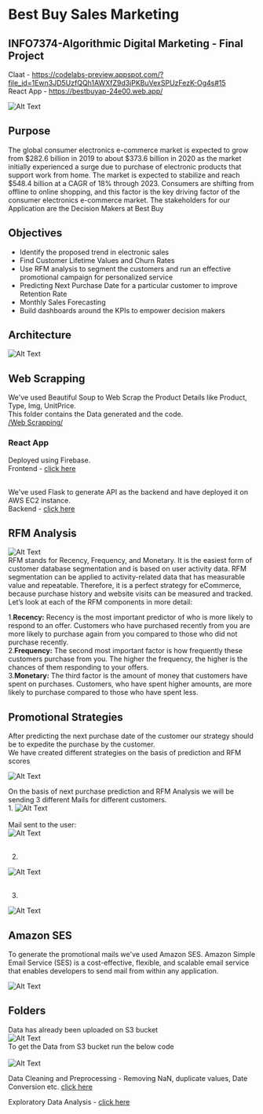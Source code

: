 # Best Buy Sales Marketing
## INFO7374-Algorithmic Digital Marketing - Final Project
Claat - https://codelabs-preview.appspot.com/?file_id=1Ewn3JD5UzfQQh1AWXfZ9d3jPKBuVexSPUzFezK-Og4s#15 <br/>
React App - https://bestbuyap-24e00.web.app/ 

![Alt Text](https://github.com/rhnyewale/INFO7374-Algorithmic-Digital-Marketing/blob/master/FinalProject/Images/BEST%20BUY.png)
<br/>

## Purpose
The global consumer electronics e-commerce market is expected to grow from $282.6 billion in 2019 to about $373.6 billion in 2020 as the market initially experienced a surge due to purchase of electronic products that support work from home. The market is expected to stabilize and reach $548.4 billion at a CAGR of 18% through 2023.
Consumers are shifting from offline to online shopping, and this factor is the key driving factor of the consumer electronics e-commerce market. 
The stakeholders for our Application are the Decision Makers at Best Buy 

## Objectives
<ul>
<li>Identify the proposed trend in electronic sales</li>
<li>Find Customer Lifetime Values and Churn Rates</li>
<li>Use RFM analysis to segment the customers and run an effective promotional campaign for personalized service</li>
<li>Predicting Next Purchase Date for a particular customer to improve Retention Rate</li>
<li>Monthly Sales Forecasting</li>
<li>Build dashboards around the KPIs to empower decision makers</li>
</ul>


## Architecture
![Alt Text](https://github.com/rhnyewale/INFO7374-Algorithmic-Digital-Marketing/blob/master/FinalProject/Images/Architecture.jpg)

## Web Scrapping 
We've used Beautiful Soup to Web Scrap the Product Details like Product, Type, Img, UnitPrice.<br/>
This folder contains the Data generated and the code.<br/>
[/Web Scrapping/](https://github.com/rhnyewale/INFO7374-Algorithmic-Digital-Marketing/tree/master/FinalProject/Web%20Scrapping)

### React App
Deployed using Firebase.<br/>
Frontend - [click here](https://github.com/rhnyewale/INFO7374-Algorithmic-Digital-Marketing/tree/master/FinalProject/React%20App/bestbuyfront) <br/><br/>

We've used Flask to generate API as the backend and have deployed it on AWS EC2 instance.<br/>
Backend - [click here](https://github.com/rhnyewale/INFO7374-Algorithmic-Digital-Marketing/tree/master/FinalProject/React%20App/bestbuyback) <br/>

## RFM Analysis

![Alt Text](https://github.com/rhnyewale/INFO7374-Algorithmic-Digital-Marketing/blob/master/FinalProject/Images/RFM%20Analysis.jpg)<br/>
RFM stands for Recency, Frequency, and Monetary. It is the easiest form of customer database segmentation and is based on user activity data. RFM segmentation can be applied to activity-related data that has measurable value and repeatable. Therefore, it is a perfect strategy for eCommerce, because purchase history and website visits can be measured and tracked. Let’s look at each of the RFM components in more detail:<br/>

1.<b>Recency:</b> Recency is the most important predictor of who is more likely to respond to an offer. Customers who have purchased recently from you are more likely to purchase again from you compared to those who did not purchase recently.<br/>
2.<b>Frequency:</b> The second most important factor is how frequently these customers purchase from you. The higher the frequency, the higher is the chances of them responding to your offers.<br/>
3.<b>Monetary:</b> The third factor is the amount of money that customers have spent on purchases. Customers, who have spent higher amounts, are more likely to purchase compared to those who have spent less.<br/>


## Promotional Strategies
After predicting the next purchase date of the customer our strategy should be to expedite the purchase by the customer.<br/>
We have created different strategies on the basis of prediction and RFM scores<br/>

![Alt Text](https://github.com/rhnyewale/INFO7374-Algorithmic-Digital-Marketing/blob/master/FinalProject/Images/Promotional%20Campaign.jpg)<br/>

On the basis of next purchase prediction and RFM Analysis we will be sending 3 different Mails for different customers.<br/>
1. 
![Alt Text](https://github.com/rhnyewale/INFO7374-Algorithmic-Digital-Marketing/blob/master/FinalProject/Images/More50.jpg)<br/><br/>
Mail sent to the user:<br/>
![Alt Text](https://github.com/rhnyewale/INFO7374-Algorithmic-Digital-Marketing/blob/master/FinalProject/Images/Mail50.jpg)<br/><br/>

2. 
![Alt Text](https://github.com/rhnyewale/INFO7374-Algorithmic-Digital-Marketing/blob/master/FinalProject/Images/Mail20to50.jpg)<br/><br/>

3. 
![Alt Text](https://github.com/rhnyewale/INFO7374-Algorithmic-Digital-Marketing/blob/master/FinalProject/Images/MailWithin20.jpg)

## Amazon SES
To generate the promotional mails we've used Amazon SES.
Amazon Simple Email Service (SES) is a cost-effective, flexible, and scalable email service that enables developers to send mail from within any application.<br/>

![Alt Text](https://github.com/rhnyewale/INFO7374-Algorithmic-Digital-Marketing/blob/master/FinalProject/Images/AWS%20SMTP/step-1.png)

## Folders
Data has already been uploaded on S3 bucket<br/>
![Alt Text](https://github.com/rhnyewale/INFO7374-Algorithmic-Digital-Marketing/blob/master/FinalProject/Images/S3Bucket.png)<br>
To get the Data from S3 bucket run the below code<br/><br/>
![Alt Text](https://github.com/rhnyewale/INFO7374-Algorithmic-Digital-Marketing/blob/master/FinalProject/Images/S3code.jpg)<br/>

Data Cleaning and Preprocessing - Removing NaN, duplicate values, Date Conversion etc. [click here](https://github.com/rhnyewale/INFO7374-Algorithmic-Digital-Marketing/tree/master/FinalProject/Data%20Preprocessing)<br/>
 
Exploratory Data Analysis - [click here](https://github.com/rhnyewale/INFO7374-Algorithmic-Digital-Marketing/tree/master/FinalProject/EDA)<br/>

